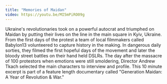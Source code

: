 ```yaml
---
title: "Memories of Maidan"
video: https://youtu.be/MI5mPiRO09g
---
```


Ukraine's  revolutionaries  took on a powerful autocrat and triumphed on Maidan  by putting their lives on the line in the main square in Kyiv, Ukraine. From the first days of the protest a team of local filmmakers called Babylon13 volunteered to capture history in the making. In dangerous daily sorties, they filmed the first hopeful days of the movement and later the bloody street battles on their hand held DSLRs.  The day after the massacre of 100 protestors when emotions were still smoldering, Director Andrew Tkach  selected the main characters to interview and profile.  This 10 minute excerpt  is part of a feature length documentary called "Generation Maidan: A Year of Revolution & War."
